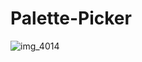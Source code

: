 # Palette-Picker

![img_4014](https://user-images.githubusercontent.com/39738807/49051995-4d173880-f1a7-11e8-9826-858eb1096034.jpeg)

